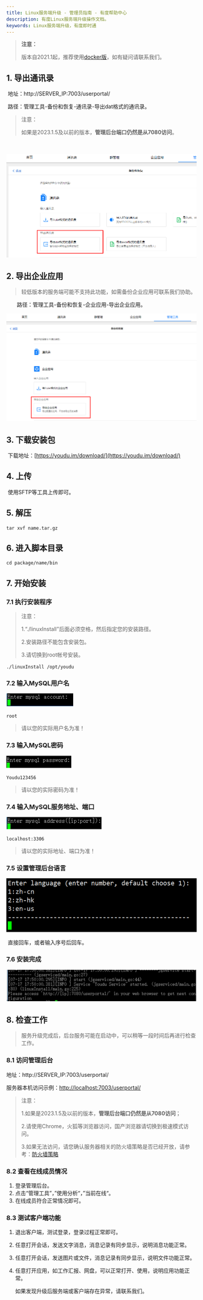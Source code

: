 ```yaml
---
title: Linux服务端升级 - 管理员指南 - 有度帮助中心
description: 有度Linux服务端升级操作文档。
keywords: Linux服务端升级，有度即时通
---
```


> **注意：**
>
> 版本自2021.1起，推荐使用[docker版](a01_00021.md)，如有疑问请联系我们。

## 1. 导出通讯录

​		地址：http://SERVER_IP:7003/userportal/

​		路径：管理工具-备份和恢复-通讯录-导出dat格式的通讯录。

> 注意：
>
> 如果是2023.1.5及以前的版本，**管理后台端口仍然是从7080访问**。

　

![image-20211223151947578](res/a01_00008/image-20211223151947578.png)

## 2. 导出企业应用

> 较低版本的服务端可能不支持此功能，如需备份企业应用可联系我们协助。

　　路径：管理工具-备份和恢复-企业应用-导出企业应用。

![image-20211223152124371](res/a01_00008/image-20211223152124371.png)

## 3. 下载安装包

​		下载地址：[https://youdu.im/download/](https://youdu.im/download/)

## 4. 上传

​	使用SFTP等工具上传即可。

## 5. 解压

```
tar xvf name.tar.gz
```

## 6. 进入脚本目录

```
cd package/name/bin
```

## 7. 开始安装

### 7.1 执行安装程序

> 注意：
>
> 1.“./linuxInstall”后面必须空格，然后指定您的安装路径。
>
> 2.安装路径不能包含安装包。
>
> 3.请切换到root帐号安装。

```
./linuxInstall /opt/youdu
```

### 7.2 输入MySQL用户名

![](res/a01_00008/wps1.jpg)

```
root
```

> 请以您的实际用户名为准！

### 7.3 输入MySQL密码

![](res/a01_00008/wps2.jpg)

```
Youdu123456
```

> 请以您的实际密码为准！

### 7.4 输入MySQL服务地址、端口

![](res/a01_00008/wps3.jpg)

```
localhost:3306
```

> 请以您的实际地址、端口为准！

### 7.5 设置管理后台语言

![](res/a01_00008/image-20200822180207119.png)

​	直接回车，或者输入序号后回车。

### 7.6 安装完成

![](res/a01_00008/wps4-1605257958539.jpg)

## 8. 检查工作

> 服务升级完成后，后台服务可能在启动中，可以稍等一段时间后再进行检查工作。

### 8.1 访问管理后台

地址：http://SERVER_IP:7003/userportal/

服务器本机访问示例：[http://localhost:7003/userportal/](http://localhost:7003/userportal/)

> 注意：
>
> 1.如果是2023.1.5及以前的版本，**管理后台端口仍然是从7080访问**；
>
> 2.请使用Chrome，火狐等浏览器访问，国产浏览器请切换到极速模式访问。
>
> 3.如果无法访问，请您确认服务器相关的防火墙策略是否已经开放，请参考：[防火墙策略](a01_00004.md)

###  8.2 查看在线成员情况

1. 登录管理后台。
2. 点击“管理工具”，”使用分析“，”当前在线“。
3. 在线成员符合正常情况即可。

### 8.3 测试客户端功能

1. 退出客户端，测试登录，登录过程正常即可。

2. 任意打开会话，发送文字消息，消息记录有同步显示，说明消息功能正常。

3. 任意打开会话，发送图片或文件，消息记录有同步显示，说明文件功能正常。

4. 任意打开应用，如工作汇报、网盘，可以正常打开、使用，说明应用功能正常。

   如果发现升级后服务端或客户端存在异常，请联系我们。



